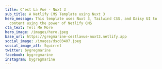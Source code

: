 ```yaml
---
title: C'est La Vue - Nuxt 3
sub_title: A Netlify CMS Template using Nuxt 3
hero_message: This template uses Nuxt 3, Tailwind CSS, and Daisy UI to display
  content using the power of Netlify CMS
cta_text: Tell Me More
hero_image: /images/hero.jpeg
base_url: https://gregmarine-cestlavue-nuxt3.netlify.app
social_image: /images/dsc03407.jpeg
social_image_alt: Squirrel
twitter: bygregmarine
facebook: bygregmarine
instagram: bygregmarine
---
```

